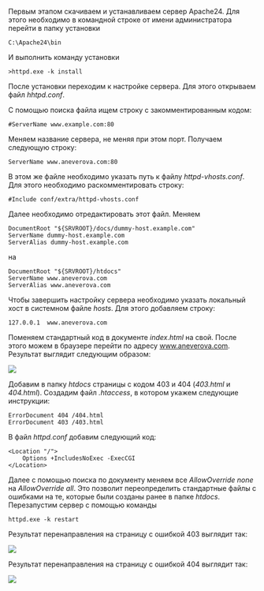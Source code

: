 Первым этапом скачиваем и устанавливаем сервер Apache24. Для этого необходимо в командной строке от имени администратора перейти в папку установки 
```
C:\Apache24\bin
```
И выполнить команду установки 
```
>httpd.exe -k install
``` 
После установки переходим к настройке сервера. Для этого открываем файл *hhtpd.conf*.

С помощью поиска файла ищем строку с закомментированным кодом: 
```
#ServerName www.example.com:80
```

Меняем название сервера, не меняя при этом порт. Получаем следующую строку: 
```
ServerName www.aneverova.com:80
```

В этом же файле необходимо указать путь к файлу *httpd-vhosts.conf*. 
Для этого необходимо раскомментировать строку:
```
#Include conf/extra/httpd-vhosts.conf
```

Далее необходимо отредактировать этот файл. Меняем
```
DocumentRoot "${SRVROOT}/docs/dummy-host.example.com"
ServerName dummy-host.example.com
ServerAlias dummy-host.example.com
```
на
```
DocumentRoot "${SRVROOT}/htdocs"
ServerName www.aneverova.com
ServerAlias www.aneverova.com
```
Чтобы завершить настройку сервера необходимо указать локальный хост в системном файле *hosts*. 
Для этого добавляем строку:
```
127.0.0.1  www.aneverova.com
```
Поменяем стандартный код в документе *index.html* на свой.
После этого можем в браузере перейти по адресу www.aneverova.com. 
Результат выглядит следующим образом:

<img src="https://res.cloudinary.com/dlrmdokvi/image/upload/v1644091468/picture1_wbq2k5.png" />
 
Добавим в папку *htdocs* страницы с кодом 403 и 404 (*403.html* и *404.html*).
Создадим файл *.htaccess*, в котором укажем следующие инструкции:
```
ErrorDocument 404 /404.html
ErrorDocument 403 /403.html
```

В файл *httpd.conf* добавим следующий код:
```
<Location "/">
    Options +IncludesNoExec -ExecCGI    
</Location>
```
Далее с помощью поиска по документу меняем все *AllowOverride none* на *AllowOverride all*. Это позволит переопределить стандартные файлы с ошибками на те, которые были созданы ранее в папке *htdocs*. 
Перезапустим сервер с помощью команды 
```
httpd.exe -k restart
```
Результат перенаправления на страницу с ошибкой 403 выглядит так:

<img src="https://res.cloudinary.com/dlrmdokvi/image/upload/v1644091469/picture2_ouukch.png" />
 
Результат перенаправления на страницу с ошибкой 404 выглядит так:

<img src="https://res.cloudinary.com/dlrmdokvi/image/upload/v1644091469/picture3_pjwgoa.png" />
 





